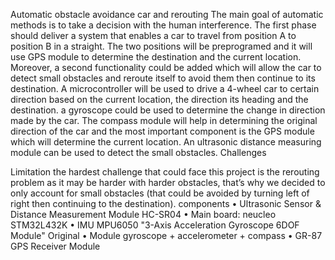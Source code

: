 Automatic obstacle avoidance car and rerouting
The main goal of automatic methods is to take a decision with the human interference. The first phase should deliver a system that enables a car to travel from position A to position B in a straight. The two positions will be preprogramed and it will use GPS module to determine the destination and the current location. 
Moreover, a second functionality could be added which will allow the car to detect small obstacles and reroute itself to avoid them then continue to its destination. 
A microcontroller will be used to drive a 4-wheel car to certain direction based on the current location, the direction its heading and the destination. a gyroscope could be used to determine the change in direction made by the car. The compass module will help in determining the original direction of the car and the most important component is the GPS module which will determine the current location. An ultrasonic distance measuring module can be used to detect the small obstacles. 
Challenges 


Limitation
the hardest challenge that could face this project is the rerouting problem as it may be harder with harder obstacles, that’s why we decided to only account for small obstacles (that could be avoided by turning left of right then continuing to the destination). 
components
•	Ultrasonic Sensor & Distance Measurement Module HC-SR04
•	Main board: neucleo STM32L432K
•	IMU MPU6050 "3-Axis Acceleration Gyroscope 6DOF Module" Original
•	Module gyroscope + accelerometer + compass
•	GR-87 GPS Receiver Module 
